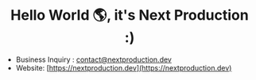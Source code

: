 <h1 align="center">Hello World 🌎, it's Next Production :)</h1>

- Business Inquiry : contact@nextproduction.dev
- Website: [https://nextproduction.dev](https://nextproduction.dev)
